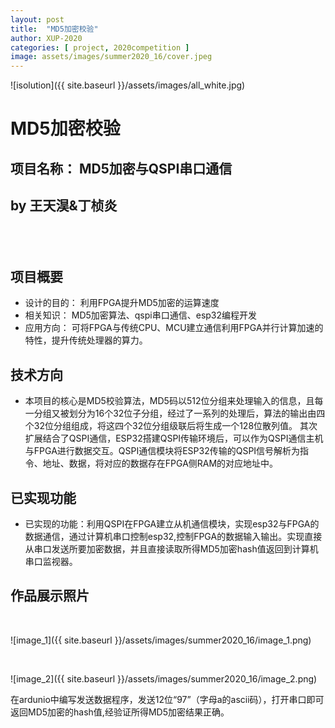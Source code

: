 ```yaml
---
layout: post
title:  "MD5加密校验"
author: XUP-2020
categories: [ project, 2020competition ]
image: assets/images/summer2020_16/cover.jpeg
---
```


![isolution]({{ site.baseurl }}/assets/images/all_white.jpg)


# MD5加密校验


## **项目名称： MD5加密与QSPI串口通信**

## **by&nbsp;王天淏&amp;丁桢炎**

## &nbsp;

## 项目概要

- 设计的目的： 利用FPGA提升MD5加密的运算速度
- 相关知识： MD5加密算法、qspi串口通信、esp32编程开发
- 应用方向： 可将FPGA与传统CPU、MCU建立通信利用FPGA并行计算加速的特性，提升传统处理器的算力。

## 技术方向

- 本项目的核心是MD5校验算法，MD5码以512位分组来处理输入的信息，且每一分组又被划分为16个32位子分组，经过了一系列的处理后，算法的输出由四个32位分组组成，将这四个32位分组级联后将生成一个128位散列值。 其次扩展结合了QSPI通信，ESP32搭建QSPI传输环境后，可以作为QSPI通信主机与FPGA进行数据交互。QSPI通信模块将ESP32传输的QSPI信号解析为指令、地址、数据，将对应的数据存在FPGA侧RAM的对应地址中。

## 已实现功能

- 已实现的功能：利用QSPI在FPGA建立从机通信模块，实现esp32与FPGA的数据通信，通过计算机串口控制esp32,控制FPGA的数据输入输出。实现直接从串口发送所要加密数据，并且直接读取所得MD5加密hash值返回到计算机串口监视器。


## 作品展示照片

&nbsp;

![image_1]({{ site.baseurl }}/assets/images/summer2020_16/image_1.png)

&nbsp;

![image_2]({{ site.baseurl }}/assets/images/summer2020_16/image_2.png)

在ardunio中编写发送数据程序，发送12位&ldquo;97&rdquo;（字母a的ascii码），打开串口即可返回MD5加密的hash值,经验证所得MD5加密结果正确。


